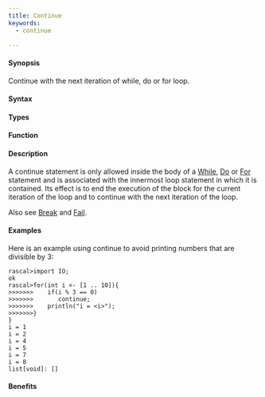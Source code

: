```yaml
---
title: Continue
keywords:
  - continue

---
```


#### Synopsis

Continue with the next iteration of while, do or for loop.

#### Syntax

#### Types

#### Function

#### Description

A continue statement is only allowed inside the body of a [While](/Rascal/Statements/While), [Do](/Rascal/Statements/Do) or [For](/Rascal/Statements/For) statement
and is associated with the innermost loop statement in which it is contained.
Its effect is to end the execution of the block for the current iteration of the loop
and to continue with the next iteration of the loop.

Also see [Break](/Rascal/Statements/Break) and [Fail](/Rascal/Statements/Fail).

#### Examples

Here is an example using continue to avoid printing numbers that are divisible by 3:

```rascal-shell
rascal>import IO;
ok
rascal>for(int i <- [1 .. 10]){
>>>>>>>    if(i % 3 == 0)
>>>>>>>       continue;
>>>>>>>    println("i = <i>");
>>>>>>>}
}
i = 1
i = 2
i = 4
i = 5
i = 7
i = 8
list[void]: []
```

#### Benefits


